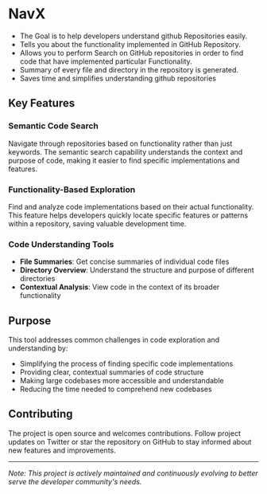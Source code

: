 # NavX

- The Goal is to help developers understand github Repositories easily.
- Tells you about the functionality implemented in GitHub Repository.
- Allows you to perform Search on GitHub repositories in order to find code that have implemented
  particular Functionality.
- Summary of every file and directory in the repository is generated.
- Saves time and simplifies understanding github repositories

## Key Features

### Semantic Code Search

Navigate through repositories based on functionality rather than just keywords. The semantic search capability understands the context and purpose of code, making it easier to find specific implementations and features.

### Functionality-Based Exploration

Find and analyze code implementations based on their actual functionality. This feature helps developers quickly locate specific features or patterns within a repository, saving valuable development time.

### Code Understanding Tools

- **File Summaries**: Get concise summaries of individual code files
- **Directory Overview**: Understand the structure and purpose of different directories
- **Contextual Analysis**: View code in the context of its broader functionality

## Purpose

This tool addresses common challenges in code exploration and understanding by:

- Simplifying the process of finding specific code implementations
- Providing clear, contextual summaries of code structure
- Making large codebases more accessible and understandable
- Reducing the time needed to comprehend new codebases

## Contributing

The project is open source and welcomes contributions. Follow project updates on Twitter or star the repository on GitHub to stay informed about new features and improvements.

---

_Note: This project is actively maintained and continuously evolving to better serve the developer community's needs._
